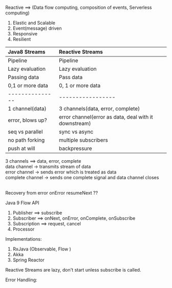Reactive ==> (Data flow computing, composition of events, Serverless computing)
1. Elastic and Scalable 
2. Event(message) driven 
3. Responsive
4. Resilient

|Java8 Streams|Reactive Streams|
|:-------------|:------------|
|Pipeline|Pipeline
|Lazy evaluation|Lazy evaluation
|Passing data|Pass data
|0,1 or more data|0, 1 or more data
|---------------|-----------------
|1 channel(data)|3 channels(data, error, complete)
|error, blows up?|error channel(error as data, deal with it downstream)
|seq vs parallel|sync vs async
|no path forking|multiple subscribers
|push at will|backpressure          

3 channels ==> data, error, complete
<br/> data channel -> transmits stream of data
<br/> error channel -> sends error which is treated as data
<br/> complete channel -> sends one complete signal and data channel closes

<br/>Recovery from error onError resumeNext ??

Java 9 Flow API
1. Publisher ==> subscribe
2. Subscriber ==> onNext, onError, onComplete, onSubscribe 
3. Subscription ==> request, cancel
4. Processor

Implementations:
1. RxJava (Observable, Flow <backpressure>)
2. Akka
3. Spring Reactor

Reactive Streams are lazy, don't start unless subscribe is called.

Error Handling:
